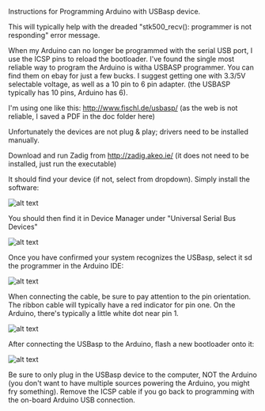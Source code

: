 
Instructions for Programming Arduino with USBasp device. 

This will typically help with the dreaded "stk500_recv(): programmer is not responding" error message.

When my Arduino can no longer be programmed with the serial USB port, I use the ICSP pins to reload the bootloader. I've found the single most reliable way to program the Arduino is witha USBASP programmer. You can find them on ebay for just a few bucks. I suggest getting one with 3.3/5V selectable voltage, as well as a 10 pin to 6 pin adapter. (the USBASP typically has 10 pins, Arduino has 6).

I'm using one like this: http://www.fischl.de/usbasp/ (as the web is not reliable, I saved a PDF in the doc folder here)

Unfortunately the devices are not plug & play; drivers need to be installed manually.

Download and run Zadig from http://zadig.akeo.ie/  (it does not need to be installed, just run the executable)

It should find your device (if not, select from dropdown). Simply install the software:

![alt text](https://github.com/gojimmypi/Arduino-USPasp/blob/master/images/Zadig.png "Zadig screen")

You should then find it in Device Manager under "Universal Serial Bus Devices"

![alt text](https://github.com/gojimmypi/Arduino-USPasp/blob/master/images/DeviceManagerItem.png "Devicer Manager Item") 

Once you have confirmed your system recognizes the USBasp, select it sd the programmer in the Arduino IDE:

![alt text](https://github.com/gojimmypi/Arduino-USPasp/blob/master/images/ArduinoSelect-USBasp.png "Arduino Select USPasp")

When connecting the cable, be sure to pay attention to the pin orientation. The ribbon cable will typically have a red indicator for pin one. On the Arduino, there's typically a little white dot near pin 1.

![alt text](https://github.com/gojimmypi/Arduino-USPasp/blob/master/images/ArduinoICSP-Pin1.png "Arduino ICSP Pin 1")

After connecting the USBasp to the Arduino, flash a new bootloader onto it:

![alt text](https://github.com/gojimmypi/Arduino-USPasp/blob/master/images/ArduinoBurnBootloader.PNG "boot loader")

Be sure to only plug in the USBasp device to the computer, NOT the Arduino (you don't want to have multiple sources powering the Arduino, you might fry something). Remove the ICSP cable if you go back to programming with the on-board Arduino USB connection.

